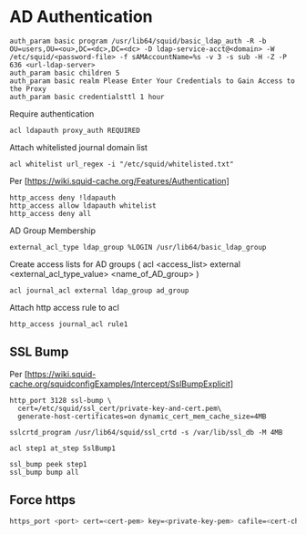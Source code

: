 # AD Authentication

```squidconf
auth_param basic program /usr/lib64/squid/basic_ldap_auth -R -b OU=users,OU=<ou>,DC=<dc>,DC=<dc> -D ldap-service-acct@<domain> -W /etc/squid/<password-file> -f sAMAccountName=%s -v 3 -s sub -H -Z -P 636 <url-ldap-server>
auth_param basic children 5
auth_param basic realm Please Enter Your Credentials to Gain Access to the Proxy
auth_param basic credentialsttl 1 hour
```

Require authentication

```squidconf
acl ldapauth proxy_auth REQUIRED
```

Attach whitelisted journal domain list

```squidconf
acl whitelist url_regex -i "/etc/squid/whitelisted.txt"
```

Per [https://wiki.squid-cache.org/Features/Authentication]

```squidconf
http_access deny !ldapauth
http_access allow ldapauth whitelist
http_access deny all
```

AD Group Membership

```squidconf
external_acl_type ldap_group %LOGIN /usr/lib64/basic_ldap_group
```

Create access lists for AD groups ( acl <access_list> external <external_acl_type_value> <name_of_AD_group> )

```squidconf
acl journal_acl external ldap_group ad_group
```

Attach http access rule to acl

```squidconf
http_access journal_acl rule1
```

## SSL Bump

Per [https://wiki.squid-cache.org/squidconfigExamples/Intercept/SslBumpExplicit]

```squidconf
http_port 3128 ssl-bump \
  cert=/etc/squid/ssl_cert/private-key-and-cert.pem\
  generate-host-certificates=on dynamic_cert_mem_cache_size=4MB

sslcrtd_program /usr/lib64/squid/ssl_crtd -s /var/lib/ssl_db -M 4MB

acl step1 at_step SslBump1

ssl_bump peek step1
ssl_bump bump all
```

## Force https

```sh
https_port <port> cert=<cert-pem> key=<private-key-pem> cafile=<cert-chain>
```